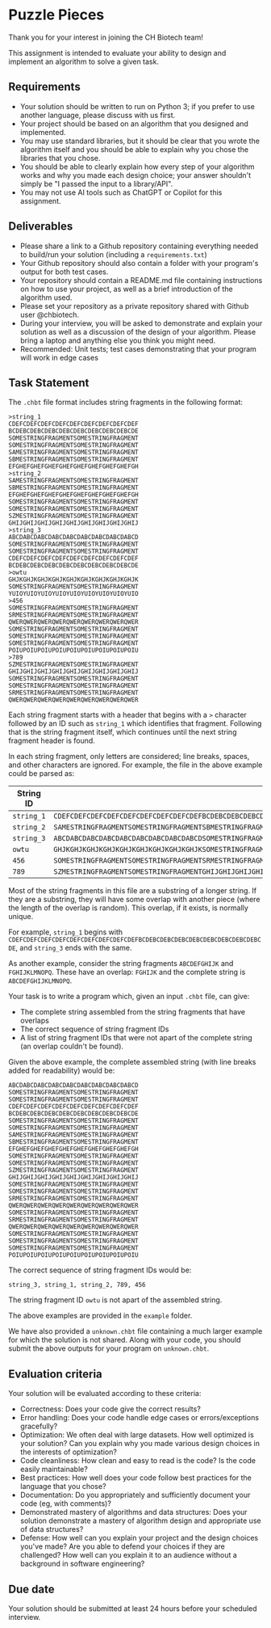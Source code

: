 # Puzzle Pieces
Thank you for your interest in joining the CH Biotech team!

This assignment is intended to evaluate your ability to design and implement an algorithm to solve a given task.

## Requirements
- Your solution should be written to run on Python 3; if you prefer to use another language, please discuss with us first.
- Your project should be based on an algorithm that you designed and implemented. 
- You may use standard libraries, but it should be clear that you wrote the algorithm itself and you should be able to explain why you chose the libraries that you chose.
- You should be able to clearly explain how every step of your algorithm works and why you made each design choice; your answer shouldn't simply be "I passed the input to a library/API".
- You may not use AI tools such as ChatGPT or Copilot for this assignment.

## Deliverables
- Please share a link to a Github repository containing everything needed to build/run your solution (including a `requirements.txt`)
- Your Github repository should also contain a folder with your program's output for both test cases.
- Your repository should contain a README.md file containing instructions on how to use your project, as well as a brief introduction of the algorithm used.
- Please set your repository as a private repository shared with Github user @chbiotech.
- During your interview, you will be asked to demonstrate and explain your solution as well as a discussion of the design of your algorithm. Please bring a laptop and anything else you think you might need.
- Recommended: Unit tests; test cases demonstrating that your program will work in edge cases

## Task Statement
The `.chbt` file format includes string fragments in the following format:
```
>string_1
CDEFCDEFCDEFCDEFCDEFCDEFCDEFCDEFCDEF
BCDEBCDEBCDEBCDEBCDEBCDEBCDEBCDEBCDE
SOMESTRINGFRAGMENTSOMESTRINGFRAGMENT
SOMESTRINGFRAGMENTSOMESTRINGFRAGMENT
SAMESTRINGFRAGMENTSOMESTRINGFRAGMENT
SBMESTRINGFRAGMENTSOMESTRINGFRAGMENT
EFGHEFGHEFGHEFGHEFGHEFGHEFGHEFGHEFGH
>string_2
SAMESTRINGFRAGMENTSOMESTRINGFRAGMENT
SBMESTRINGFRAGMENTSOMESTRINGFRAGMENT
EFGHEFGHEFGHEFGHEFGHEFGHEFGHEFGHEFGH
SOMESTRINGFRAGMENTSOMESTRINGFRAGMENT
SOMESTRINGFRAGMENTSOMESTRINGFRAGMENT
SZMESTRINGFRAGMENTSOMESTRINGFRAGMENT
GHIJGHIJGHIJGHIJGHIJGHIJGHIJGHIJGHIJ
>string_3
ABCDABCDABCDABCDABCDABCDABCDABCDABCD
SOMESTRINGFRAGMENTSOMESTRINGFRAGMENT
SOMESTRINGFRAGMENTSOMESTRINGFRAGMENT
CDEFCDEFCDEFCDEFCDEFCDEFCDEFCDEFCDEF
BCDEBCDEBCDEBCDEBCDEBCDEBCDEBCDEBCDE
>owtu
GHJKGHJKGHJKGHJKGHJKGHJKGHJKGHJKGHJK
SOMESTRINGFRAGMENTSOMESTRINGFRAGMENT
YUIOYUIOYUIOYUIOYUIOYUIOYUIOYUIOYUIO
>456
SOMESTRINGFRAGMENTSOMESTRINGFRAGMENT
SRMESTRINGFRAGMENTSOMESTRINGFRAGMENT
QWERQWERQWERQWERQWERQWERQWERQWERQWER
SOMESTRINGFRAGMENTSOMESTRINGFRAGMENT
SOMESTRINGFRAGMENTSOMESTRINGFRAGMENT
SOMESTRINGFRAGMENTSOMESTRINGFRAGMENT
POIUPOIUPOIUPOIUPOIUPOIUPOIUPOIUPOIU
>789
SZMESTRINGFRAGMENTSOMESTRINGFRAGMENT
GHIJGHIJGHIJGHIJGHIJGHIJGHIJGHIJGHIJ
SOMESTRINGFRAGMENTSOMESTRINGFRAGMENT
SOMESTRINGFRAGMENTSOMESTRINGFRAGMENT
SRMESTRINGFRAGMENTSOMESTRINGFRAGMENT
QWERQWERQWERQWERQWERQWERQWERQWERQWER
```

Each string fragment starts with a header that begins with a `>` character followed by an ID such as `string_1` which identifies that fragment. Following that is the string fragment itself, which continues until the next string fragment header is found.

In each string fragment, only letters are considered; line breaks, spaces, and other characters are ignored. For example, the file in the above example could be parsed as:

| String ID | String fragment |
| --------- | --------------- |
| `string_1` | `CDEFCDEFCDEFCDEFCDEFCDEFCDEFCDEFCDEFBCDEBCDEBCDEBCDEBCDEBCDEBCDEBCDEBCDESOMESTRINGFRAGMENTSOMESTRINGFRAGMENTSOMESTRINGFRAGMENTSOMESTRINGFRAGMENTSAMESTRINGFRAGMENTSOMESTRINGFRAGMENTSBMESTRINGFRAGMENTSOMESTRINGFRAGMENTEFGHEFGHEFGHEFGHEFGHEFGHEFGHEFGHEFGH` |
| `string_2` | `SAMESTRINGFRAGMENTSOMESTRINGFRAGMENTSBMESTRINGFRAGMENTSOMESTRINGFRAGMENTEFGHEFGHEFGHEFGHEFGHEFGHEFGHEFGHEFGHSOMESTRINGFRAGMENTSOMESTRINGFRAGMENTSOMESTRINGFRAGMENTSOMESTRINGFRAGMENTSZMESTRINGFRAGMENTSOMESTRINGFRAGMENTGHIJGHIJGHIJGHIJGHIJGHIJGHIJGHIJGHIJ` |
| `string_3` | `ABCDABCDABCDABCDABCDABCDABCDABCDABCDSOMESTRINGFRAGMENTSOMESTRINGFRAGMENTSOMESTRINGFRAGMENTSOMESTRINGFRAGMENTCDEFCDEFCDEFCDEFCDEFCDEFCDEFCDEFCDEFBCDEBCDEBCDEBCDEBCDEBCDEBCDEBCDEBCDE` |
| `owtu` | `GHJKGHJKGHJKGHJKGHJKGHJKGHJKGHJKGHJKSOMESTRINGFRAGMENTSOMESTRINGFRAGMENTYUIOYUIOYUIOYUIOYUIOYUIOYUIOYUIOYUIO` |
| `456` | `SOMESTRINGFRAGMENTSOMESTRINGFRAGMENTSRMESTRINGFRAGMENTSOMESTRINGFRAGMENTQWERQWERQWERQWERQWERQWERQWERQWERQWERSOMESTRINGFRAGMENTSOMESTRINGFRAGMENTSOMESTRINGFRAGMENTSOMESTRINGFRAGMENTSOMESTRINGFRAGMENTSOMESTRINGFRAGMENTPOIUPOIUPOIUPOIUPOIUPOIUPOIUPOIUPOIU` |
| `789` | `SZMESTRINGFRAGMENTSOMESTRINGFRAGMENTGHIJGHIJGHIJGHIJGHIJGHIJGHIJGHIJGHIJSOMESTRINGFRAGMENTSOMESTRINGFRAGMENTSOMESTRINGFRAGMENTSOMESTRINGFRAGMENTSRMESTRINGFRAGMENTSOMESTRINGFRAGMENTQWERQWERQWERQWERQWERQWERQWERQWERQWER` |

Most of the string fragments in this file are a substring of a longer string. If they are a substring, they will have some overlap with another piece (where the length of the overlap is random). This overlap, if it exists, is normally unique.

For example, `string_1` begins with `CDEFCDEFCDEFCDEFCDEFCDEFCDEFCDEFCDEFBCDEBCDEBCDEBCDEBCDEBCDEBCDEBCDEBCDE`, and `string_3` ends with the same.

As another example, consider the string fragments `ABCDEFGHIJK` and `FGHIJKLMNOPQ`. These have an overlap: `FGHIJK` and the complete string is `ABCDEFGHIJKLMNOPQ`.

Your task is to write a program which, given an input `.chbt` file, can give:
- The complete string assembled from the string fragments that have overlaps
- The correct sequence of string fragment IDs
- A list of string fragment IDs that were not apart of the complete string (an overlap couldn't be found).

Given the above example, the complete assembled string (with line breaks added for readability) would be:
```
ABCDABCDABCDABCDABCDABCDABCDABCDABCD
SOMESTRINGFRAGMENTSOMESTRINGFRAGMENT
SOMESTRINGFRAGMENTSOMESTRINGFRAGMENT
CDEFCDEFCDEFCDEFCDEFCDEFCDEFCDEFCDEF
BCDEBCDEBCDEBCDEBCDEBCDEBCDEBCDEBCDE
SOMESTRINGFRAGMENTSOMESTRINGFRAGMENT
SOMESTRINGFRAGMENTSOMESTRINGFRAGMENT
SAMESTRINGFRAGMENTSOMESTRINGFRAGMENT
SBMESTRINGFRAGMENTSOMESTRINGFRAGMENT
EFGHEFGHEFGHEFGHEFGHEFGHEFGHEFGHEFGH
SOMESTRINGFRAGMENTSOMESTRINGFRAGMENT
SOMESTRINGFRAGMENTSOMESTRINGFRAGMENT
SZMESTRINGFRAGMENTSOMESTRINGFRAGMENT
GHIJGHIJGHIJGHIJGHIJGHIJGHIJGHIJGHIJ
SOMESTRINGFRAGMENTSOMESTRINGFRAGMENT
SOMESTRINGFRAGMENTSOMESTRINGFRAGMENT
SRMESTRINGFRAGMENTSOMESTRINGFRAGMENT
QWERQWERQWERQWERQWERQWERQWERQWERQWER
SOMESTRINGFRAGMENTSOMESTRINGFRAGMENT
SRMESTRINGFRAGMENTSOMESTRINGFRAGMENT
QWERQWERQWERQWERQWERQWERQWERQWERQWER
SOMESTRINGFRAGMENTSOMESTRINGFRAGMENT
SOMESTRINGFRAGMENTSOMESTRINGFRAGMENT
SOMESTRINGFRAGMENTSOMESTRINGFRAGMENT
POIUPOIUPOIUPOIUPOIUPOIUPOIUPOIUPOIU
```

The correct sequence of string fragment IDs would be:
```
string_3, string_1, string_2, 789, 456
```

The string fragment ID `owtu` is not apart of the assembled string.

The above examples are provided in the `example` folder.

We have also provided a `unknown.chbt` file containing a much larger example for which the solution is not shared. Along with your code, you should submit the above outputs for your program on `unknown.chbt`.

## Evaluation criteria
Your solution will be evaluated according to these criteria:
- Correctness: Does your code give the correct results?
- Error handling: Does your code handle edge cases or errors/exceptions gracefully?
- Optimization: We often deal with large datasets. How well optimized is your solution? Can you explain why you made various design choices in the interests of optimization?
- Code cleanliness: How clean and easy to read is the code? Is the code easily maintainable? 
- Best practices: How well does your code follow best practices for the language that you chose? 
- Documentation: Do you appropriately and sufficiently document your code (eg, with comments)?
- Demonstrated mastery of algorithms and data structures: Does your solution demonstrate a mastery of algorithm design and appropriate use of data structures?
- Defense: How well can you explain your project and the design choices you've made? Are you able to defend your choices if they are challenged? How well can you explain it to an audience without a background in software engineering?

## Due date
Your solution should be submitted at least 24 hours before your scheduled interview.
